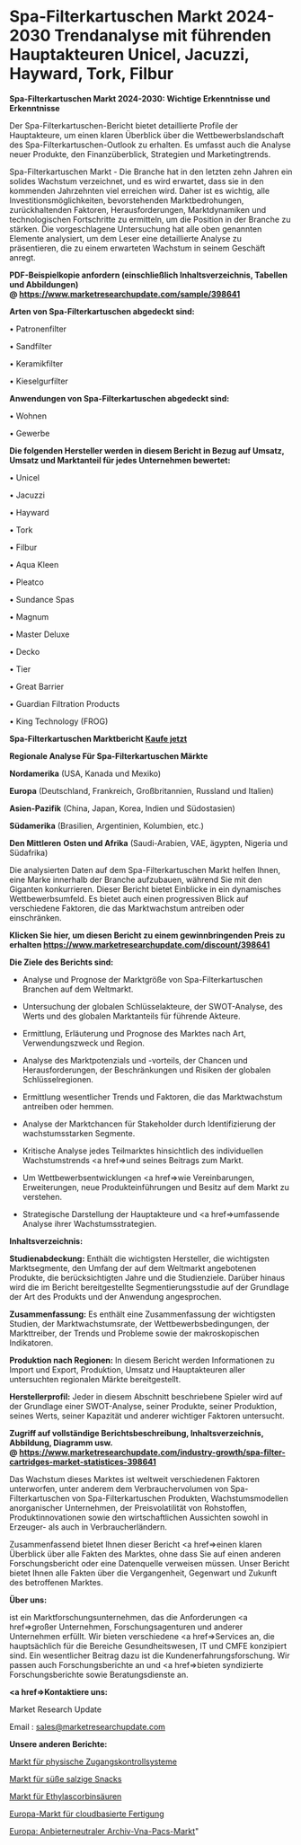 # Spa-Filterkartuschen Markt 2024-2030 Trendanalyse mit führenden Hauptakteuren Unicel, Jacuzzi, Hayward, Tork, Filbur

<strong>Spa-Filterkartuschen Markt 2024-2030: Wichtige Erkenntnisse und Erkenntnisse</strong>

Der Spa-Filterkartuschen-Bericht bietet detaillierte Profile der Hauptakteure, um einen klaren Überblick über die Wettbewerbslandschaft des Spa-Filterkartuschen-Outlook zu erhalten. Es umfasst auch die Analyse neuer Produkte, den Finanzüberblick, Strategien und Marketingtrends.

Spa-Filterkartuschen Markt - Die Branche hat in den letzten zehn Jahren ein solides Wachstum verzeichnet, und es wird erwartet, dass sie in den kommenden Jahrzehnten viel erreichen wird. Daher ist es wichtig, alle Investitionsmöglichkeiten, bevorstehenden Marktbedrohungen, zurückhaltenden Faktoren, Herausforderungen, Marktdynamiken und technologischen Fortschritte zu ermitteln, um die Position in der Branche zu stärken. Die vorgeschlagene Untersuchung hat alle oben genannten Elemente analysiert, um dem Leser eine detaillierte Analyse zu präsentieren, die zu einem erwarteten Wachstum in seinem Geschäft anregt.

<strong><b>PDF-Beispielkopie anfordern (einschließlich Inhaltsverzeichnis, Tabellen und Abbildungen) @ </b></strong><strong><a href=https://www.marketresearchupdate.com/sample/398641><strong>https://www.marketresearchupdate.com/sample/398641</u></a></strong></strong>

<strong>Arten von Spa-Filterkartuschen abgedeckt sind:</strong>

• Patronenfilter

• Sandfilter

• Keramikfilter

• Kieselgurfilter

<strong>Anwendungen von Spa-Filterkartuschen abgedeckt sind:</strong>

• Wohnen

• Gewerbe

<strong>Die folgenden Hersteller werden in diesem Bericht in Bezug auf Umsatz, Umsatz und Marktanteil für jedes Unternehmen bewertet:</strong>

• Unicel

• Jacuzzi

• Hayward

• Tork

• Filbur

• Aqua Kleen

• Pleatco

• Sundance Spas

• Magnum

• Master Deluxe

• Decko

• Tier

• Great Barrier

• Guardian Filtration Products

• King Technology (FROG)

<strong>Spa-Filterkartuschen Marktbericht <a href=https://www.marketresearchupdate.com/buynow/398641>Kaufe jetzt</a></strong>

<strong>Regionale Analyse Für Spa-Filterkartuschen Märkte</strong>

<strong>Nordamerika</strong> (USA, Kanada und Mexiko)

<strong>Europa</strong> (Deutschland, Frankreich, Großbritannien, Russland und Italien)

<strong>Asien-Pazifik</strong> (China, Japan, Korea, Indien und Südostasien)

<strong>Südamerika</strong> (Brasilien, Argentinien, Kolumbien, etc.)

<strong>Den Mittleren</strong> <strong>Osten und Afrika</strong> (Saudi-Arabien, VAE, ägypten, Nigeria und Südafrika)

Die analysierten Daten auf dem Spa-Filterkartuschen Markt helfen Ihnen, eine Marke innerhalb der Branche aufzubauen, während Sie mit den Giganten konkurrieren. Dieser Bericht bietet Einblicke in ein dynamisches Wettbewerbsumfeld. Es bietet auch einen progressiven Blick auf verschiedene Faktoren, die das Marktwachstum antreiben oder einschränken.

<strong>Klicken Sie hier, um diesen Bericht zu einem gewinnbringenden Preis zu erhalten
</strong><strong><a href=https://www.marketresearchupdate.com/discount/398641>https://www.marketresearchupdate.com/discount/398641</b></u></strong></a>

<strong>Die Ziele des Berichts sind:</strong>

- Analyse und Prognose der Marktgröße von Spa-Filterkartuschen Branchen auf dem Weltmarkt.

- Untersuchung der globalen Schlüsselakteure, der SWOT-Analyse, des Werts und des globalen Marktanteils für führende Akteure.

- Ermittlung, Erläuterung und Prognose des Marktes nach Art, Verwendungszweck und Region.

- Analyse des Marktpotenzials und -vorteils, der Chancen und Herausforderungen, der Beschränkungen und Risiken der globalen Schlüsselregionen.

- Ermittlung wesentlicher Trends und Faktoren, die das Marktwachstum antreiben oder hemmen.

- Analyse der Marktchancen für Stakeholder durch Identifizierung der wachstumsstarken Segmente.

- Kritische Analyse jedes Teilmarktes hinsichtlich des individuellen Wachstumstrends <a href=>und</a> seines Beitrags zum Markt.

- Um Wettbewerbsentwicklungen <a href=>wie</a> Vereinbarungen, Erweiterungen, neue Produkteinführungen und Besitz auf dem Markt zu verstehen.

- Strategische Darstellung der Hauptakteure und <a href=>umfas</a>sende Analyse ihrer Wachstumsstrategien.

<strong>Inhaltsverzeichnis:</strong>

<strong>Studienabdeckung:</strong> Enthält die wichtigsten Hersteller, die wichtigsten Marktsegmente, den Umfang der auf dem Weltmarkt angebotenen Produkte, die berücksichtigten Jahre und die Studienziele. Darüber hinaus wird die im Bericht bereitgestellte Segmentierungsstudie auf der Grundlage der Art des Produkts und der Anwendung angesprochen.

<strong>Zusammenfassung:</strong> Es enthält eine Zusammenfassung der wichtigsten Studien, der Marktwachstumsrate, der Wettbewerbsbedingungen, der Markttreiber, der Trends und Probleme sowie der makroskopischen Indikatoren.

<strong>Produktion nach Regionen:</strong> In diesem Bericht werden Informationen zu Import und Export, Produktion, Umsatz und Hauptakteuren aller untersuchten regionalen Märkte bereitgestellt.

<strong>Herstellerprofil:</strong> Jeder in diesem Abschnitt beschriebene Spieler wird auf der Grundlage einer SWOT-Analyse, seiner Produkte, seiner Produktion, seines Werts, seiner Kapazität und anderer wichtiger Faktoren untersucht.

<strong><b>Zugriff auf vollständige Berichtsbeschreibung, Inhaltsverzeichnis, Abbildung, Diagramm usw. @ </b></strong><strong><a href=https://www.marketresearchupdate.com/industry-growth/spa-filter-cartridges-market-statistices-398641>https://www.marketresearchupdate.com/industry-growth/spa-filter-cartridges-market-statistices-398641</a></strong>

Das Wachstum dieses Marktes ist weltweit verschiedenen Faktoren unterworfen, unter anderem dem Verbrauchervolumen von Spa-Filterkartuschen von Spa-Filterkartuschen Produkten, Wachstumsmodellen anorganischer Unternehmen, der Preisvolatilität von Rohstoffen, Produktinnovationen sowie den wirtschaftlichen Aussichten sowohl in Erzeuger- als auch in Verbraucherländern.

Zusammenfassend bietet Ihnen dieser Bericht <a href=>einen</a> klaren Überblick über alle Fakten des Marktes, ohne dass Sie auf einen anderen Forschungsbericht oder eine Datenquelle verweisen müssen. Unser Bericht bietet Ihnen alle Fakten über die Vergangenheit, Gegenwart und Zukunft des betroffenen Marktes.

<strong>Über uns:</strong>

 ist ein Marktforschungsunternehmen, das die Anforderungen <a href=>großer</a> Unternehmen, Forschungsagenturen und anderer Unternehmen erfüllt. Wir bieten verschiedene <a href=>Services</a> an, die hauptsächlich für die Bereiche Gesundheitswesen, IT und CMFE konzipiert sind. Ein wesentlicher Beitrag dazu ist die Kundenerfahrungsforschung. Wir passen auch Forschungsberichte an und <a href=>bieten</a> syndizierte Forschungsberichte sowie Beratungsdienste an.

<strong><a href=>Kontaktiere uns:</a></strong>

Market Research Update

Email : sales@marketresearchupdate.com

<strong>Unsere anderen Berichte:</strong>

<a href=https://www.linkedin.com/pulse/physical-access-control-systems-market-expected>Markt für physische Zugangskontrollsysteme</a>

<a href=https://www.linkedin.com/pulse/sweet-salty-snacks-market-2023-analysis-growth>Markt für süße salzige Snacks</a>

<a href=https://www.linkedin.com/pulse/ethyl-ascorbic-acids-market-research-report>Markt für Ethylascorbinsäuren</a>

<a href=https://www.linkedin.com/pulse/europe-cloud-based-manufacturing-market-2023-new-study>Europa-Markt für cloudbasierte Fertigung</a>

<a href=https://www.linkedin.com/pulse/europe-vendor-neutral-archive-vna-pacs-market>Europa: Anbieterneutraler Archiv-Vna-Pacs-Markt</a>"
